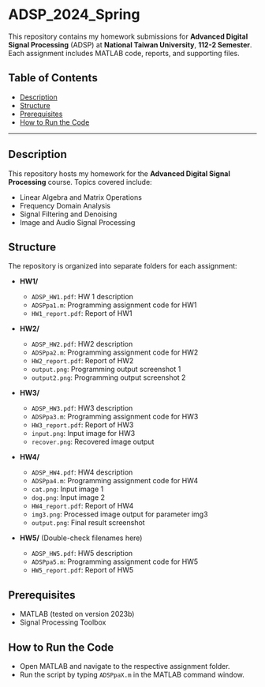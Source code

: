 # ADSP_2024_Spring  

This repository contains my homework submissions for **Advanced Digital Signal Processing** (ADSP) at **National Taiwan University**, **112-2 Semester**. Each assignment includes MATLAB code, reports, and supporting files.  

## Table of Contents  
- [Description](#description)  
- [Structure](#structure)  
- [Prerequisites](#prerequisites) 
- [How to Run the Code](#how-to-run-the-code)

---  

## Description  
This repository hosts my homework for the **Advanced Digital Signal Processing** course. Topics covered include:  
- Linear Algebra and Matrix Operations  
- Frequency Domain Analysis  
- Signal Filtering and Denoising  
- Image and Audio Signal Processing  

## Structure  
The repository is organized into separate folders for each assignment:  

- **HW1/**  
  - `ADSP_HW1.pdf`: HW 1 description  
  - `ADSPpa1.m`: Programming assignment code for HW1  
  - `HW1_report.pdf`: Report of HW1  

- **HW2/**  
  - `ADSP_HW2.pdf`: HW2 description  
  - `ADSPpa2.m`: Programming assignment code for HW2  
  - `HW2_report.pdf`: Report of HW2  
  - `output.png`: Programming output screenshot 1  
  - `output2.png`: Programming output screenshot 2  

- **HW3/**  
  - `ADSP_HW3.pdf`: HW3 description  
  - `ADSPpa3.m`: Programming assignment code for HW3  
  - `HW3_report.pdf`: Report of HW3  
  - `input.png`: Input image for HW3  
  - `recover.png`: Recovered image output  

- **HW4/**  
  - `ADSP_HW4.pdf`: HW4 description  
  - `ADSPpa4.m`: Programming assignment code for HW4  
  - `cat.png`: Input image 1  
  - `dog.png`: Input image 2  
  - `HW4_report.pdf`: Report of HW4  
  - `img3.png`: Processed image output for parameter img3  
  - `output.png`: Final result screenshot  

- **HW5/** (Double-check filenames here)  
  - `ADSP_HW5.pdf`: HW5 description  
  - `ADSPpa5.m`: Programming assignment code for HW5  
  - `HW5_report.pdf`: Report of HW5  

## Prerequisites  
- MATLAB (tested on version 2023b)  
- Signal Processing Toolbox

## How to Run the Code  
- Open MATLAB and navigate to the respective assignment folder.  
- Run the script by typing `ADSPpaX.m` in the MATLAB command window.  

